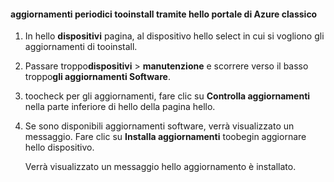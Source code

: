 <!--author=SharS last changed: 9/17/15-->

#### <a name="tooinstall-regular-updates-via-hello-azure-classic-portal"></a>aggiornamenti periodici tooinstall tramite hello portale di Azure classico
1. In hello **dispositivi** pagina, al dispositivo hello select in cui si vogliono gli aggiornamenti di tooinstall.
2. Passare troppo**dispositivi** > **manutenzione** e scorrere verso il basso troppo**gli aggiornamenti Software**.
3. toocheck per gli aggiornamenti, fare clic su **Controlla aggiornamenti** nella parte inferiore di hello della pagina hello.
4. Se sono disponibili aggiornamenti software, verrà visualizzato un messaggio. Fare clic su **Installa aggiornamenti** toobegin aggiornare hello dispositivo.
   
    Verrà visualizzato un messaggio hello aggiornamento è installato.

